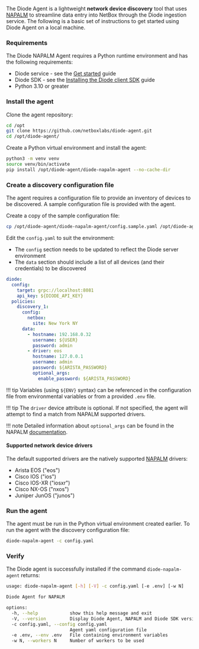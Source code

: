 The Diode Agent is a lightweight **network device discovery** tool that uses [NAPALM](https://github.com/napalm-automation/napalm) to streamline data entry into NetBox through the Diode ingestion service. The following is a basic set of instructions to get started using Diode Agent on a local machine.

### Requirements

The Diode NAPALM Agent requires a Python runtime environment and has the following requirements:

- Diode service - see the [Get started](diode-get-started.md) guide
- Diode SDK - see the [Installing the Diode client SDK](diode-client.md) guide
- Python 3.10 or greater

### Install the agent

Clone the agent repository:
```bash
cd /opt
git clone https://github.com/netboxlabs/diode-agent.git
cd /opt/diode-agent/
```

Create a Python virtual environment and install the agent:
```bash
python3 -m venv venv
source venv/bin/activate
pip install /opt/diode-agent/diode-napalm-agent --no-cache-dir
```

### Create a discovery configuration file

The agent requires a configuration file to provide an inventory of devices to be discovered. A sample configuration file is provided with the agent. 

Create a copy of the sample configuration file:
```bash
cp /opt/diode-agent/diode-napalm-agent/config.sample.yaml /opt/diode-agent/config.yaml
```

Edit the `config.yaml` to suit the environment:

- The `config` section needs to be updated to reflect the Diode server environment 
- The `data` section should include a list of all devices (and their credentials) to be discovered

```yaml
diode:
  config:
    target: grpc://localhost:8081
    api_key: ${DIODE_API_KEY}
  policies:
    discovery_1:
      config:
        netbox:
          site: New York NY
      data:
        - hostname: 192.168.0.32
          username: ${USER}
          password: admin
        - driver: eos
          hostname: 127.0.0.1
          username: admin
          password: ${ARISTA_PASSWORD}
          optional_args:
            enable_password: ${ARISTA_PASSWORD}
```

!!! tip
    Variables (using `${ENV}` syntax) can be referenced in the configuration file from environmental variables or from a provided `.env` file.

!!! tip
    The `driver` device attribute is optional. If not specified, the agent will attempt to find a match from NAPALM supported drivers.

!!! note
    Detailed information about `optional_args` can be found in the NAPALM [documentation](https://napalm.readthedocs.io/en/latest/support/#optional-arguments).

#### Supported network device drivers

The default supported drivers are the natively supported [NAPALM](https://napalm.readthedocs.io/en/latest/#supported-network-operating-systems) drivers:

- Arista EOS ("eos")
- Cisco IOS ("ios")
- Cisco IOS-XR ("iosxr")
- Cisco NX-OS ("nxos")
- Juniper JunOS ("junos")

### Run the agent

The agent must be run in the Python virtual environment created earlier. To run the agent with the discovery configuration file:
```bash
diode-napalm-agent -c config.yaml
```

### Verify

The Diode agent is successfully installed if the command `diode-napalm-agent` returns:
```{.bash .no-copy}
usage: diode-napalm-agent [-h] [-V] -c config.yaml [-e .env] [-w N]

Diode Agent for NAPALM

options:
  -h, --help            show this help message and exit
  -V, --version         Display Diode Agent, NAPALM and Diode SDK versions
  -c config.yaml, --config config.yaml
                        Agent yaml configuration file
  -e .env, --env .env   File containing environment variables
  -w N, --workers N     Number of workers to be used
```


